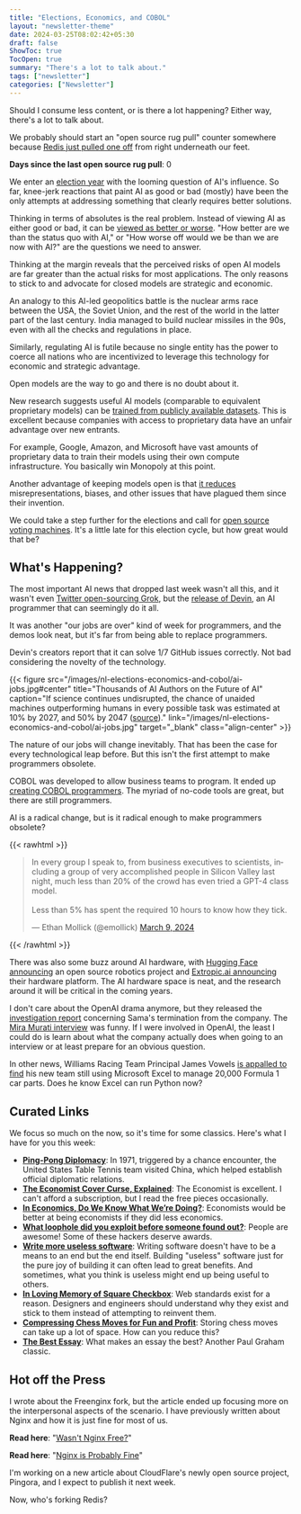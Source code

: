 ```yaml
---
title: "Elections, Economics, and COBOL"
layout: "newsletter-theme"
date: 2024-03-25T08:02:42+05:30
draft: false
ShowToc: true
TocOpen: true
summary: "There's a lot to talk about."
tags: ["newsletter"]
categories: ["Newsletter"]
---
```


Should I consume less content, or is there a lot happening? Either way, there's a lot to talk about.

We probably should start an "open source rug pull" counter somewhere because [Redis just pulled one off](https://redis.com/blog/redis-adopts-dual-source-available-licensing/) from right underneath our feet.

**Days since the last open source rug pull**: 0

We enter an [election year](https://time.com/6550920/world-elections-2024/) with the looming question of AI's influence. So far, knee-jerk reactions that paint AI as good or bad (mostly) have been the only attempts at addressing something that clearly requires better solutions.

Thinking in terms of absolutes is the real problem. Instead of viewing AI as either good or bad, it can be [viewed as better or worse](https://crfm.stanford.edu/open-fms/). "How better are we than the status quo with AI," or "How worse off would we be than we are now with AI?" are the questions we need to answer.

Thinking at the margin reveals that the perceived risks of open AI models are far greater than the actual risks for most applications. The only reasons to stick to and advocate for closed models are strategic and economic.

An analogy to this AI-led geopolitics battle is the nuclear arms race between the USA, the Soviet Union, and the rest of the world in the latter part of the last century. India managed to build nuclear missiles in the 90s, even with all the checks and regulations in place.

Similarly, regulating AI is futile because no single entity has the power to coerce all nations who are incentivized to leverage this technology for economic and strategic advantage.

Open models are the way to go and there is no doubt about it.

New research suggests useful AI models (comparable to equivalent proprietary models) can be [trained from publicly available datasets](https://www.wired.com/story/proof-you-can-train-ai-without-slurping-copyrighted-content/). This is excellent because companies with access to proprietary data have an unfair advantage over new entrants.

For example, Google, Amazon, and Microsoft have vast amounts of proprietary data to train their models using their own compute infrastructure. You basically win Monopoly at this point.

Another advantage of keeping models open is that [it reduces](https://www.youtube.com/watch?v=zWV2xJE7978) misrepresentations, biases, and other issues that have plagued them since their invention.

We could take a step further for the elections and call for [open source voting machines](https://www.technologyreview.com/2024/03/07/1089524/open-source-voting-machines-us-elections/). It's a little late for this election cycle, but how great would that be?

## What's Happening?

The most important AI news that dropped last week wasn't all this, and it wasn't even [Twitter open-sourcing Grok](https://github.com/xai-org/grok-1), but the [release of Devin](https://x.com/cognition_labs/status/1767548763134964000), an AI programmer that can seemingly do it all.

It was another "our jobs are over" kind of week for programmers, and the demos look neat, but it's far from being able to replace programmers.

Devin's creators report that it can solve 1/7 GitHub issues correctly. Not bad considering the novelty of the technology.

{{< figure src="/images/nl-elections-economics-and-cobol/ai-jobs.jpg#center" title="Thousands of AI Authors on the Future of AI" caption="If science continues undisrupted, the chance of unaided machines outperforming humans in every possible task was estimated at 10% by 2027, and 50% by 2047 ([source](https://aiimpacts.org/wp-content/uploads/2023/04/Thousands_of_AI_authors_on_the_future_of_AI.pdf))." link="/images/nl-elections-economics-and-cobol/ai-jobs.jpg" target="_blank" class="align-center" >}}

The nature of our jobs will change inevitably. That has been the case for every technological leap before. But this isn't the first attempt to make programmers obsolete.

COBOL was developed to allow business teams to program. It ended up [creating COBOL programmers](https://stackoverflow.blog/2020/04/20/brush-up-your-cobol-why-is-a-60-year-old-language-suddenly-in-demand/). The myriad of no-code tools are great, but there are still programmers.

AI is a radical change, but is it radical enough to make programmers obsolete?

{{< rawhtml >}}
<blockquote class="twitter-tweet"><p lang="en" dir="ltr">In every group I speak to, from business executives to scientists, including a group of very accomplished people in Silicon Valley last night, much less than 20% of the crowd has even tried a GPT-4 class model.<br><br>Less than 5% has spent the required 10 hours to know how they tick.</p>&mdash; Ethan Mollick (@emollick) <a href="https://twitter.com/emollick/status/1766303368211767601?ref_src=twsrc%5Etfw">March 9, 2024</a></blockquote> <script async src="https://platform.twitter.com/widgets.js" charset="utf-8"></script>
{{< /rawhtml >}}

There was also some buzz around AI hardware, with [Hugging Face announcing](https://venturebeat.com/ai/hugging-face-is-launching-an-open-source-robotics-project-led-by-former-tesla-scientist/) an open source robotics project and [Extropic.ai announcing](https://www.extropic.ai/future) their hardware platform. The AI hardware space is neat, and the research around it will be critical in the coming years.

I don't care about the OpenAI drama anymore, but they released the [investigation report](https://openai.com/blog/review-completed-altman-brockman-to-continue-to-lead-openais) concerning Sama's termination from the company. The [Mira Murati interview](https://youtu.be/mAUpxN-EIgU?si=KslYDSrw18pR-3XV) was funny. If I were involved in OpenAI, the least I could do is learn about what the company actually does when going to an interview or at least prepare for an obvious question.

In other news, Williams Racing Team Principal James Vowels [is appalled to find](https://arstechnica.com/cars/2024/03/formula-1-chief-appalled-to-find-team-using-excel-to-manage-20000-car-parts/) his new team still using Microsoft Excel to manage 20,000 Formula 1 car parts. Does he know Excel can run Python now?

## Curated Links

We focus so much on the now, so it's time for some classics. Here's what I have for you this week:

- **[Ping-Pong Diplomacy](https://diplomacy.state.gov/ping-pong-diplomacy-historic-1971-u-s-table-tennis-trip-to-china/)**: In 1971, triggered by a chance encounter, the United States Table Tennis team visited China, which helped establish official diplomatic relations.
- **[The Economist Cover Curse, Explained](https://www.readtrung.com/p/the-economist-cover-curse-explained)**: The Economist is excellent. I can't afford a subscription, but I read the free pieces occasionally.
- **[In Economics, Do We Know What We’re Doing?](https://archive.is/20240313013425/https://www.chronicle.com/article/in-economics-do-we-know-what-were-doing)**: Economists would be better at being economists if they did less economics.
- **[What loophole did you exploit before someone found out?](https://www.reddit.com/r/AskReddit/comments/1bii89f/what_loophole_did_you_exploit_before_someone/)**: People are awesome! Some of these hackers deserve awards.
- **[Write more useless software](https://ntietz.com/blog/write-more-useless-software/)**: Writing software doesn't have to be a means to an end but the end itself. Building "useless" software just for the pure joy of building it can often lead to great benefits. And sometimes, what you think is useless might end up being useful to others.
- **[In Loving Memory of Square Checkbox](https://tonsky.me/blog/checkbox/)**: Web standards exist for a reason. Designers and engineers should understand why they exist and stick to them instead of attempting to reinvent them.
- **[Compressing Chess Moves for Fun and Profit](https://mbuffett.com/posts/compressing-chess-moves/)**: Storing chess moves can take up a lot of space. How can you reduce this?
- **[The Best Essay](https://paulgraham.com/best.html)**: What makes an essay the best? Another Paul Graham classic.

## Hot off the Press

I wrote about the Freenginx fork, but the article ended up focusing more on the interpersonal aspects of the scenario. I have previously written about Nginx and how it is just fine for most of us.

**Read here**: "[Wasn\'t Nginx Free?](https://navendu.me/posts/freenginx/)"

**Read here**: "[Nginx is Probably Fine](https://navendu.me/posts/nginx-is-fine/)"

I'm working on a new article about CloudFlare's newly open source project, Pingora, and I expect to publish it next week.

Now, who's forking Redis?
